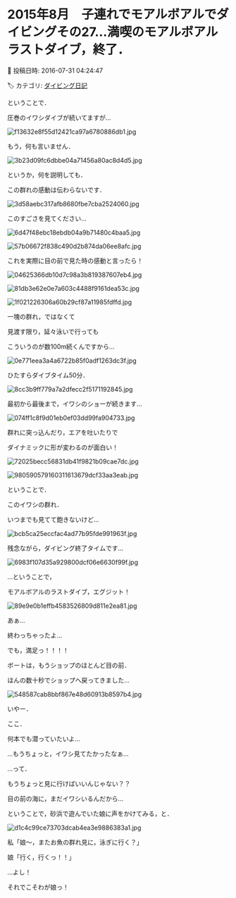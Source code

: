 # 2015年8月　子連れでモアルボアルでダイビングその27…満喫のモアルボアルラストダイブ，終了．

📅 投稿日時: 2016-07-31 04:24:47

🏷️ カテゴリ: [ダイビング日記](ce3a7a8d424d112fce83ee85c81a0e344.md)

ということで．





圧巻のイワシダイブが続いてますが…




![f13632e8f55d12421ca97a6780886db1.jpg](images/f13632e8f55d12421ca97a6780886db1.jpg)




もう，何も言いません．




![3b23d09fc6dbbe04a71456a80ac8d4d5.jpg](images/3b23d09fc6dbbe04a71456a80ac8d4d5.jpg)




というか，何を説明しても．


この群れの感動は伝わらないです．




![3d58aebc317afb8680fbe7cba2524060.jpg](images/3d58aebc317afb8680fbe7cba2524060.jpg)




このすごさを見てください…




![6d47f48ebc18ebdb04a9b71480c4baa5.jpg](images/6d47f48ebc18ebdb04a9b71480c4baa5.jpg)









![57b06672f838c490d2b874da06ee8afc.jpg](images/57b06672f838c490d2b874da06ee8afc.jpg)




これを実際に目の前で見た時の感動と言ったら！




![04625366db10d7c98a3b819387607eb4.jpg](images/04625366db10d7c98a3b819387607eb4.jpg)









![81db3e62e0e7a603c4488f9161dea53c.jpg](images/81db3e62e0e7a603c4488f9161dea53c.jpg)









![1f021226306a60b29cf87a11985fdffd.jpg](images/1f021226306a60b29cf87a11985fdffd.jpg)




一塊の群れ，ではなくて


見渡す限り，延々泳いで行っても


こういうのが数100m続くんですから…




![0e771eea3a4a6722b85f0adf1263dc3f.jpg](images/0e771eea3a4a6722b85f0adf1263dc3f.jpg)




ひたすらダイブタイム50分．




![8cc3b9ff779a7a2dfecc2f5171192845.jpg](images/8cc3b9ff779a7a2dfecc2f5171192845.jpg)




最初から最後まで，イワシのショーが続きます…




![074ff1c8f9d01eb0ef03dd99fa904733.jpg](images/074ff1c8f9d01eb0ef03dd99fa904733.jpg)




群れに突っ込んだり，エアを吐いたりで


ダイナミックに形が変わるのが面白い！




![72025becc56831db41f9821b09cae7dc.jpg](images/72025becc56831db41f9821b09cae7dc.jpg)









![980590579160311613679dcf33aa3eab.jpg](images/980590579160311613679dcf33aa3eab.jpg)




ということで．


このイワシの群れ．


いつまでも見てて飽きないけど…




![bcb5ca25eccfac4ad77b95fde991963f.jpg](images/bcb5ca25eccfac4ad77b95fde991963f.jpg)




残念ながら，ダイビング終了タイムです…




![6983f107d35a929800dcf06e6630f99f.jpg](images/6983f107d35a929800dcf06e6630f99f.jpg)




…ということで，


モアルボアルのラストダイブ，エグジット！




![89e9e0b1effb4583526809d811e2ea81.jpg](images/89e9e0b1effb4583526809d811e2ea81.jpg)




あぁ…


終わっちゃったよ…


でも，満足っ！！！！





ボートは，もうショップのほとんど目の前．


ほんの数十秒でショップへ戻ってきました…




![548587cab8bbf867e48d60913b8597b4.jpg](images/548587cab8bbf867e48d60913b8597b4.jpg)




いやー．


ここ．


何本でも潜っていたいよ…





…もうちょっと，イワシ見てたかったなぁ…





…って．


もうちょっと見に行けばいいんじゃない？？


目の前の海に，まだイワシいるんだから…





ということで，砂浜で遊んでいた娘に声をかけてみる，と．




![d1c4c99ce73703dcab4ea3e9886383a1.jpg](images/d1c4c99ce73703dcab4ea3e9886383a1.jpg)




私「娘～，またお魚の群れ見に，泳ぎに行く？」





娘「行く，行くっ！！」





…よし！


それでこそわが娘っ！

